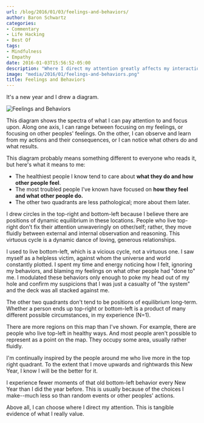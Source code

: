 ```yaml
---
url: /blog/2016/01/03/feelings-and-behaviors/
author: Baron Schwartz
categories:
- Commentary
- Life Hacking
- Best Of
tags:
- Mindfulness
- Empathy
date: 2016-01-03T15:56:52-05:00
description: "Where I direct my attention greatly affects my interactions with the world."
image: "media/2016/01/feelings-and-behaviors.png"
title: Feelings and Behaviors
---
```


It's a new year and I drew a diagram.

![Feelings and Behaviors](/media/2016/01/feelings-and-behaviors.png)

<!--more-->

This diagram shows the spectra of what I can pay attention to and focus upon.
Along one axis, I can range between focusing on my feelings, or focusing on
other peoples' feelings. On the other, I can observe and learn from my actions
and their consequences, or I can notice what others do and what results.

This diagram probably means something different to everyone
who reads it, but here's what it means to me:

- The healthiest people I know tend to care about **what they do and how other
  people feel**.
- The most troubled people I've known have focused on **how they feel and what
  other people do.**
- The other two quadrants are less pathological; more about them later.

I drew circles in the top-right and bottom-left because I believe there are
positions of dynamic equilibrium in these locations.  People who live top-right
don't fix their attention unwaveringly on other/self; rather, they move fluidly
between external and internal observation and reasoning. This virtuous cycle is
a dynamic dance of loving, generous relationships.

I used to live bottom-left, which is a vicious cycle, not a virtuous one. I saw
myself as a helpless victim, against whom the universe and world constantly
plotted.  I spent my time and energy noticing how I felt, ignoring my behaviors,
and blaming my feelings on what other people had "done to" me.  I modulated
these behaviors only enough to poke my head out of my hole and confirm my
suspicions that I was just a casualty of "the system" and the deck was all
stacked against me.

The other two quadrants don't tend to be positions of equilibrium long-term.
Whether a person ends up top-right or bottom-left is a product of many different
possible circumstances, in my experience (N=1).

There are more regions on this map than I've shown. For example, there are
people who live top-left in healthy ways. And most people aren't possible to
represent as a point on the map. They occupy some area, usually rather fluidly.

I'm continually inspired by the people around me who live more in the top right
quadrant.  To the extent that I move upwards and rightwards this New Year, I
know I will be the better for it.

I experience fewer moments of that old bottom-left behavior every New Year than
I did the year before. This is usually because of the choices I make--much less
so than random events or other peoples' actions.

Above all, I can choose where I direct my attention. This is tangible evidence
of what I really value.

